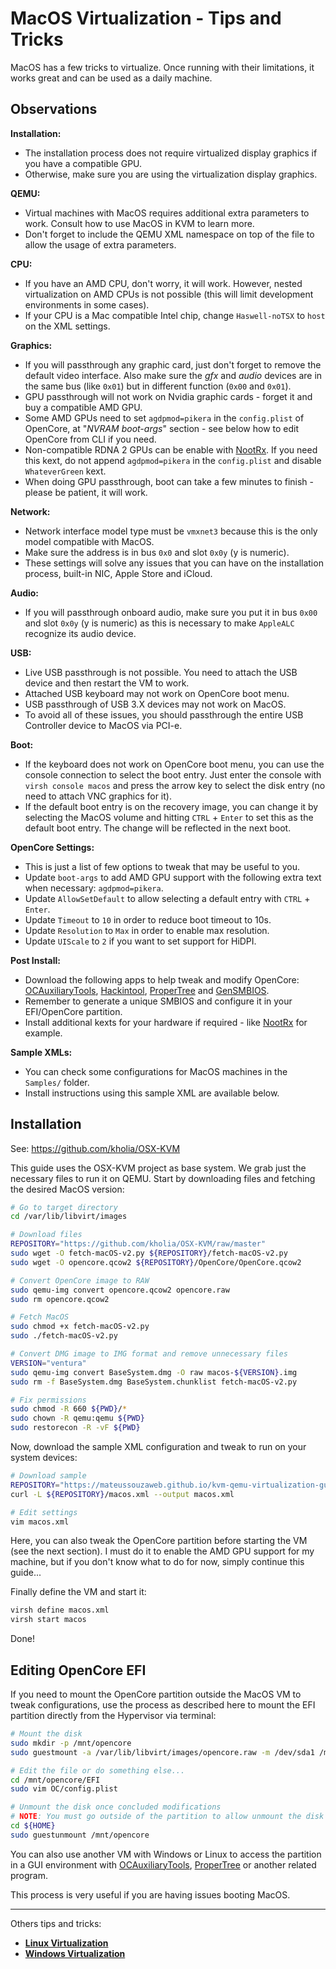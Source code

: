 # MacOS Virtualization - Tips and Tricks

MacOS has a few tricks to virtualize. Once running with their limitations, it works great and can be used as a daily machine.

## Observations

**Installation:**

- The installation process does not require virtualized display graphics if you have a compatible GPU.
- Otherwise, make sure you are using the virtualization display graphics.

**QEMU:**

- Virtual machines with MacOS requires additional extra parameters to work. Consult how to use MacOS in KVM to learn more.
- Don't forget to include the QEMU XML namespace on top of the file to allow the usage of extra parameters.

**CPU:**

- If you have an AMD CPU, don't worry, it will work. However, nested virtualization on AMD CPUs is not possible (this will limit development environments in some cases).
- If your CPU is a Mac compatible Intel chip, change ``Haswell-noTSX`` to ``host`` on the XML settings.

**Graphics:**

- If you will passthrough any graphic card, just don't forget to remove the default video interface. Also make sure the *gfx* and *audio* devices are in the same bus (like ``0x01``) but in different function (``0x00`` and ``0x01``).
- GPU passthrough will not work on Nvidia graphic cards - forget it and buy a compatible AMD GPU.
- Some AMD GPUs need to set ``agdpmod=pikera`` in the ``config.plist`` of OpenCore, at "*NVRAM boot-args*" section - see below how to edit OpenCore from CLI if you need.
- Non-compatible RDNA 2 GPUs can be enable with [NootRx](https://github.com/ChefKissInc/NootRX). If you need this kext, do not append ``agdpmod=pikera`` in the ``config.plist`` and disable ``WhateverGreen`` kext.
- When doing GPU passthrough, boot can take a few minutes to finish - please be patient, it will work.

**Network:**

- Network interface model type must be ``vmxnet3`` because this is the only model compatible with MacOS.
- Make sure the address is in bus ``0x0`` and slot ``0x0y`` (y is numeric).
- These settings will solve any issues that you can have on the installation process, built-in NIC, Apple Store and iCloud.

**Audio:**

- If you will passthrough onboard audio, make sure you put it in bus ``0x00`` and slot ``0x0y`` (y is numeric) as this is necessary to make ``AppleALC`` recognize its audio device.

**USB:**

- Live USB passthrough is not possible. You need to attach the USB device and then restart the VM to work.
- Attached USB keyboard may not work on OpenCore boot menu.
- USB passthrough of USB 3.X devices may not work on MacOS.
- To avoid all of these issues, you should passthrough the entire USB Controller device to MacOS via PCI-e.

**Boot:**

- If the keyboard does not work on OpenCore boot menu, you can use the console connection to select the boot entry. Just enter the console with ``virsh console macos`` and press the arrow key to select the disk entry (no need to attach VNC graphics for it).
- If the default boot entry is on the recovery image, you can change it by selecting the MacOS volume and hitting ``CTRL`` + ``Enter`` to set this as the default boot entry. The change will be reflected in the next boot.

**OpenCore Settings:**

- This is just a list of few options to tweak that may be useful to you.
- Update ``boot-args`` to add AMD GPU support with the following extra text when necessary: ``agdpmod=pikera``.
- Update ``AllowSetDefault`` to allow selecting a default entry with ``CTRL`` + ``Enter``.
- Update ``Timeout`` to ``10`` in order to reduce boot timeout to 10s.
- Update ``Resolution`` to `Max` in order to enable max resolution.
- Update ``UIScale`` to ``2`` if you want to set support for HiDPI.

**Post Install:**

- Download the following apps to help tweak and modify OpenCore: [OCAuxiliaryTools](https://github.com/ic005k/OCAuxiliaryTools), [Hackintool](https://github.com/benbaker76/Hackintool), [ProperTree](https://github.com/corpnewt/ProperTree) and [GenSMBIOS](https://github.com/corpnewt/GenSMBIOS).
- Remember to generate a unique SMBIOS and configure it in your EFI/OpenCore partition.
- Install additional kexts for your hardware if required - like [NootRx](https://github.com/ChefKissInc/NootRX) for example.

**Sample XMLs:**

- You can check some configurations for MacOS machines in the ``Samples/`` folder.
- Install instructions using this sample XML are available below.

## Installation

See: <https://github.com/kholia/OSX-KVM>

This guide uses the OSX-KVM project as base system. We grab just the necessary files to run it on QEMU. Start by downloading files and fetching the desired MacOS version:

```bash
# Go to target directory
cd /var/lib/libvirt/images

# Download files
REPOSITORY="https://github.com/kholia/OSX-KVM/raw/master"
sudo wget -O fetch-macOS-v2.py ${REPOSITORY}/fetch-macOS-v2.py
sudo wget -O opencore.qcow2 ${REPOSITORY}/OpenCore/OpenCore.qcow2

# Convert OpenCore image to RAW
sudo qemu-img convert opencore.qcow2 opencore.raw
sudo rm opencore.qcow2

# Fetch MacOS
sudo chmod +x fetch-macOS-v2.py
sudo ./fetch-macOS-v2.py

# Convert DMG image to IMG format and remove unnecessary files
VERSION="ventura"
sudo qemu-img convert BaseSystem.dmg -O raw macos-${VERSION}.img
sudo rm -f BaseSystem.dmg BaseSystem.chunklist fetch-macOS-v2.py

# Fix permissions
sudo chmod -R 660 ${PWD}/*
sudo chown -R qemu:qemu ${PWD}
sudo restorecon -R -vF ${PWD}
```

Now, download the sample XML configuration and tweak to run on your system devices:

```bash
# Download sample
REPOSITORY="https://mateussouzaweb.github.io/kvm-qemu-virtualization-guide/Samples"
curl -L ${REPOSITORY}/macos.xml --output macos.xml

# Edit settings
vim macos.xml
```

Here, you can also tweak the OpenCore partition before starting the VM (see the next section). I must do it to enable the AMD GPU support for my machine, but if you don't know what to do for now, simply continue this guide...

Finally define the VM and start it:

```bash
virsh define macos.xml
virsh start macos
```

Done!

## Editing OpenCore EFI

If you need to mount the OpenCore partition outside the MacOS VM to tweak configurations, use the process as described here to mount the EFI partition directly from the Hypervisor via terminal:

```bash
# Mount the disk
sudo mkdir -p /mnt/opencore
sudo guestmount -a /var/lib/libvirt/images/opencore.raw -m /dev/sda1 /mnt/opencore

# Edit the file or do something else...
cd /mnt/opencore/EFI
sudo vim OC/config.plist

# Unmount the disk once concluded modifications
# NOTE: You must go outside of the partition to allow unmount the disk
cd ${HOME}
sudo guestunmount /mnt/opencore
```

You can also use another VM with Windows or Linux to access the partition in a GUI environment with [OCAuxiliaryTools](https://github.com/ic005k/OCAuxiliaryTools), [ProperTree](https://github.com/corpnewt/ProperTree) or another related program. 

This process is very useful if you are having issues booting MacOS.

----

Others tips and tricks:

- **[Linux Virtualization](06%20-%20Linux%20Virtualization.md)**
- **[Windows Virtualization](07%20-%20Windows%20Virtualization.md)**
